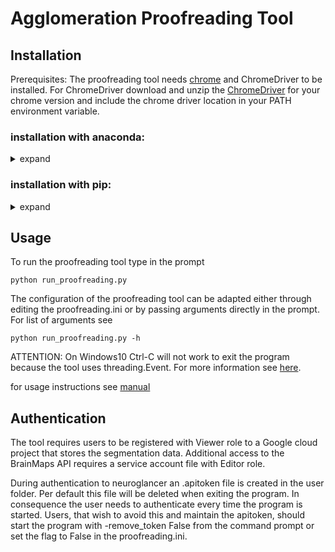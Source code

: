 # Agglomeration Proofreading Tool

## Installation

Prerequisites:
The proofreading tool needs [chrome](https://www.google.com/chrome/) and ChromeDriver to be installed. For ChromeDriver download and unzip the [ChromeDriver](https://chromedriver.chromium.org/downloads) for your chrome version and include the chrome driver location in your PATH environment variable.

### installation with anaconda:
<details>
  <summary>expand</summary>
  <p>
    
  If necessary download and install [anaconda](https://www.anaconda.com/distribution/).
  Open anaconda prompt and install git:
  ```
  conda install git
  ```
  Create a folder for the proofreading tool and clone the git repository
  ```
  cd <dir_path_to_tool>
  git clone https://github.com/moenigin/agglomeration-proofreading.git
  ```
  navigate to the proofreading folder and install the downloaded environment.yml,
  ```
  cd agglomeration-proofreading
  conda env create -f apr.yml
  ```
  activate the environment and install the remaining requirements
  ```
  conda activate apr
  pip install -r requirements.txt
  ```
  </p>
</details>

### installation with pip:
<details>
  <summary>expand</summary>
  <p>

  It is recommended to work in to create a dedicated environment for the proofreading tool. It requires Python 3.7 and [git](https://git-scm.com/downloads) to be installed.

  ```
  git clone --recurse https://github.com/moenigin/agglomeration-proofreading.git
  ```
  navigate to the agglomeration-proofreading subfolder and install requirements

  ```
  cd agglomeration-proofreading
  pip install -r requirements.txt
  ```
  </p>
</details>


## Usage

To run the proofreading tool type in the prompt

```
python run_proofreading.py
```

The configuration of the proofreading tool can be adapted either through editing the proofreading.ini or by passing arguments directly in the prompt.
For list of arguments see

```
python run_proofreading.py -h
```

ATTENTION: On Windows10 Ctrl-C will not work to exit the program because the tool uses threading.Event. For more information see [here](https://bugs.python.org/issue35935).  

for usage instructions see [manual](manuals)

## Authentication
The tool requires users to be registered with Viewer role to a Google cloud project that stores the segmentation data. Additional access to the BrainMaps API requires a service account file with Editor role. 

During authentication to neuroglancer an .apitoken file is created in the user folder. Per default this file will be deleted when exiting the program. In consequence the user needs to authenticate every time the program is started. Users, that wish to avoid this and maintain the apitoken, should start the program with -remove_token False from the command prompt or set the flag to False in the proofreading.ini.   